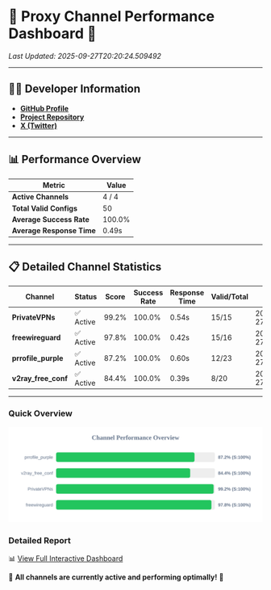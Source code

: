 # 🌟 Proxy Channel Performance Dashboard 🌟

_Last Updated: 2025-09-27T20:20:24.509492_

---

## 👩‍💻 Developer Information

- **[GitHub Profile](https://github.com/4n0nymou3)**  
- **[Project Repository](https://github.com/4n0nymou3/multi-proxy-config-fetcher)**  
- **[X (Twitter)](https://x.com/4n0nymou3)**  

---

## 📊 Performance Overview

| Metric                | Value       |
|-----------------------|-------------|
| **Active Channels**   | 4 / 4       |
| **Total Valid Configs** | 50          |
| **Average Success Rate** | 100.0%      |
| **Average Response Time** | 0.49s       |

---

## 📋 Detailed Channel Statistics

| Channel          | Status     | Score  | Success Rate | Response Time | Valid/Total | Last Success               |
|------------------|------------|--------|--------------|---------------|-------------|----------------------------|
| **PrivateVPNs**  | ✅ Active  | 99.2%  | 100.0% | 0.54s         | 15/15       | 2025-09-27T20:20:24.055751 |
| **freewireguard**  | ✅ Active  | 97.8%  | 100.0% | 0.42s         | 15/16       | 2025-09-27T20:20:24.507825 |
| **prrofile_purple**  | ✅ Active  | 87.2%  | 100.0% | 0.60s         | 12/23       | 2025-09-27T20:20:23.004925 |
| **v2ray_free_conf**  | ✅ Active  | 84.4%  | 100.0% | 0.39s         | 8/20       | 2025-09-27T20:20:23.479022 |

---

### Quick Overview
<div align="center">
  <a href="https://raw.githubusercontent.com/nullluser/NullRepo/refs/heads/main/assets/channel_stats_chart.svg">
    <img src="https://raw.githubusercontent.com/nullluser/NullRepo/refs/heads/main/assets/channel_stats_chart.svg" alt="Source Performance Statistics" width="800">
  </a>
</div>

### Detailed Report
📊 [View Full Interactive Dashboard](https://htmlpreview.github.io/?https://github.com/nullluser/NullRepo/blob/main/assets/performance_report.html)

🎉 **All channels are currently active and performing optimally!** 🎉

